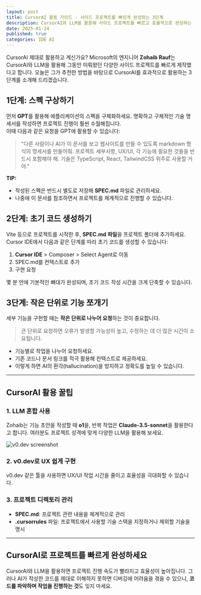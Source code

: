 ```yaml
---
layout: post
title: CursorAI 활용 가이드 - 사이드 프로젝트를 빠르게 완성하는 3단계
description: CursorAI와 LLM을 활용해 사이드 프로젝트를 빠르고 효율적으로 완성하는 3단계 가이드
date: 2025-01-24
published: true
categories: IDE AI
---
```


CursorAI 제대로 활용하고 계신가요? Microsoft의 엔지니어 **Zohaib Rauf**는 CursorAI와 LLM을 활용해 그동안 미뤄왔던 다양한 사이드 프로젝트를 빠르게 제작했다고 합니다. 오늘은 그가 추천한 방법을 바탕으로 CursorAI를 효과적으로 활용하는 3단계를 소개해 드리겠습니다.

## 1단계: **스펙 구상하기**

먼저 **GPT**를 활용해 애플리케이션의 스펙을 구체화하세요. 명확하고 구체적인 기술 명세서를 작성하면 프로젝트 진행이 훨씬 수월해집니다.  
이때 다음과 같은 요청을 GPT에 활용할 수 있습니다:

> "다른 사람이나 AI가 이 문서를 보고 웹사이트를 만들 수 있도록 markdown 형식의 명세서를 만들어줘. 프로젝트 세부사항, UX/UI, 각 기능에 필요한 것들을 반드시 포함해야 해. 기술은 TypeScript, React, TailwindCSS 위주로 사용할 거야."

**TIP:**

- 작성된 스펙은 반드시 별도로 저장해 **SPEC.md** 파일로 관리하세요.
- 나중에 이 문서를 참조하면서 프로젝트를 체계적으로 진행할 수 있습니다.

## 2단계: **초기 코드 생성하기**

Vite 등으로 프로젝트를 시작한 후, **SPEC.md 파일**을 프로젝트 폴더에 추가하세요.  
Cursor IDE에서 다음과 같은 단계를 따라 초기 코드를 생성할 수 있습니다:

1. **Cursor IDE** > Composer > Select Agent로 이동
2. SPEC.md를 컨텍스트로 추가
3. 구현 요청

몇 분 안에 기본적인 뼈대가 완성되며, 초기 코드 작성 시간을 크게 단축할 수 있습니다.

## 3단계: **작은 단위로 기능 쪼개기**

세부 기능을 구현할 때는 **작은 단위로 나누어 요청**하는 것이 중요합니다.

> 큰 단위로 요청하면 오류가 발생할 가능성이 높고, 수정하는 데 더 많은 시간이 소요됩니다.

- 기능별로 작업을 나누어 요청하세요.
- 기존 코드나 문서 링크를 적극 활용해 컨텍스트로 제공하세요.
- 이렇게 하면 AI의 환각(hallucination)을 방지하고 정확도를 높일 수 있습니다.

---

## CursorAI 활용 꿀팁

### 1. LLM 혼합 사용

Zohaib는 기능 초안을 작성할 때 **o1**을, 반복 작업은 **Claude-3.5-sonnet**을 활용한다고 합니다. 여러분도 프로젝트 성격에 맞게 다양한 LLM을 활용해 보세요.

![v0.dev screenshot](https://vercel.com/_next/image?url=https%3A%2F%2Fassets.vercel.com%2Fimage%2Fupload%2Fcontentful%2Fimage%2Fe5382hct74si%2F3CSHPVw6n6ZPBWXZfFycpp%2Fb499dbf7977ad404be660a892da2100a%2F600x300.png&w=1920&q=75)

### 2. v0.dev로 UX 쉽게 구현

v0.dev 같은 툴을 사용하면 UX/UI 작업 시간을 줄이고 효율성을 극대화할 수 있습니다.

### 3. 프로젝트 디렉토리 관리

- **SPEC.md**: 프로젝트 관련 내용을 체계적으로 관리
- **.cursorrules** 파일: 프로젝트에서 사용할 기술 스택을 지정하거나 제외할 기술을 명시

---

## CursorAI로 프로젝트를 빠르게 완성하세요

CursorAI와 LLM을 활용하면 프로젝트 진행 속도가 빨라지고 효율성이 높아집니다. 그러나 AI가 작성한 코드를 제대로 이해하지 못하면 디버깅에 어려움을 겪을 수 있으니, **코드를 파악하며 작업을 진행하는 것**도 잊지 마세요.
